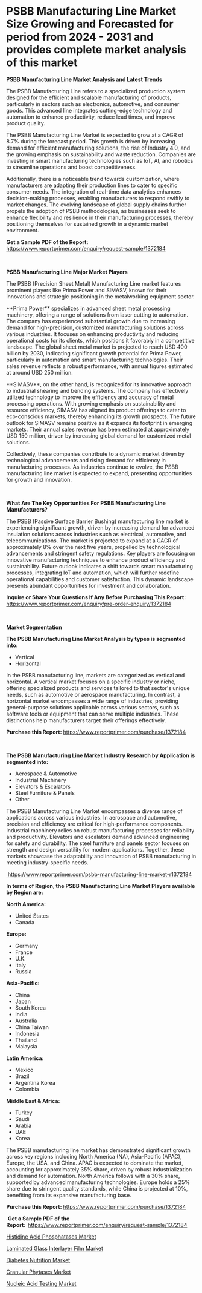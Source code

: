 <p><h1>PSBB Manufacturing Line Market Size Growing and Forecasted for period from 2024 - 2031 and provides complete market analysis of this market</h1></p><p><strong>PSBB Manufacturing Line Market Analysis and Latest Trends</strong></p>
<p><p>The PSBB Manufacturing Line refers to a specialized production system designed for the efficient and scalable manufacturing of products, particularly in sectors such as electronics, automotive, and consumer goods. This advanced line integrates cutting-edge technology and automation to enhance productivity, reduce lead times, and improve product quality.</p><p>The PSBB Manufacturing Line Market is expected to grow at a CAGR of 8.7% during the forecast period. This growth is driven by increasing demand for efficient manufacturing solutions, the rise of Industry 4.0, and the growing emphasis on sustainability and waste reduction. Companies are investing in smart manufacturing technologies such as IoT, AI, and robotics to streamline operations and boost competitiveness. </p><p>Additionally, there is a noticeable trend towards customization, where manufacturers are adapting their production lines to cater to specific consumer needs. The integration of real-time data analytics enhances decision-making processes, enabling manufacturers to respond swiftly to market changes. The evolving landscape of global supply chains further propels the adoption of PSBB methodologies, as businesses seek to enhance flexibility and resilience in their manufacturing processes, thereby positioning themselves for sustained growth in a dynamic market environment.</p></p>
<p><strong>Get a Sample PDF of the Report:&nbsp;</strong> <a href="https://www.reportprimer.com/enquiry/request-sample/1372184">https://www.reportprimer.com/enquiry/request-sample/1372184</a></p>
<p>&nbsp;</p>
<p><strong>PSBB Manufacturing Line Major Market Players</strong></p>
<p><p>The PSBB (Precision Sheet Metal) Manufacturing Line market features prominent players like Prima Power and SIMASV, known for their innovations and strategic positioning in the metalworking equipment sector. </p><p>**Prima Power** specializes in advanced sheet metal processing machinery, offering a range of solutions from laser cutting to automation. The company has experienced substantial growth due to increasing demand for high-precision, customized manufacturing solutions across various industries. It focuses on enhancing productivity and reducing operational costs for its clients, which positions it favorably in a competitive landscape. The global sheet metal market is projected to reach USD 400 billion by 2030, indicating significant growth potential for Prima Power, particularly in automation and smart manufacturing technologies. Their sales revenue reflects a robust performance, with annual figures estimated at around USD 250 million.</p><p>**SIMASV**, on the other hand, is recognized for its innovative approach to industrial shearing and bending systems. The company has effectively utilized technology to improve the efficiency and accuracy of metal processing operations. With growing emphasis on sustainability and resource efficiency, SIMASV has aligned its product offerings to cater to eco-conscious markets, thereby enhancing its growth prospects. The future outlook for SIMASV remains positive as it expands its footprint in emerging markets. Their annual sales revenue has been estimated at approximately USD 150 million, driven by increasing global demand for customized metal solutions.</p><p>Collectively, these companies contribute to a dynamic market driven by technological advancements and rising demand for efficiency in manufacturing processes. As industries continue to evolve, the PSBB manufacturing line market is expected to expand, presenting opportunities for growth and innovation.</p></p>
<p>&nbsp;</p>
<p><strong>What Are The Key Opportunities For PSBB Manufacturing Line Manufacturers?</strong></p>
<p><p>The PSBB (Passive Surface Barrier Bushing) manufacturing line market is experiencing significant growth, driven by increasing demand for advanced insulation solutions across industries such as electrical, automotive, and telecommunications. The market is projected to expand at a CAGR of approximately 8% over the next five years, propelled by technological advancements and stringent safety regulations. Key players are focusing on innovative manufacturing techniques to enhance product efficiency and sustainability. Future outlook indicates a shift towards smart manufacturing processes, integrating IoT and automation, which will further redefine operational capabilities and customer satisfaction. This dynamic landscape presents abundant opportunities for investment and collaboration.</p></p>
<p><strong>Inquire or Share Your Questions If Any Before Purchasing This Report:</strong> <a href="https://www.reportprimer.com/enquiry/pre-order-enquiry/1372184">https://www.reportprimer.com/enquiry/pre-order-enquiry/1372184</a></p>
<p>&nbsp;</p>
<p><strong>Market Segmentation</strong></p>
<p><strong>The PSBB Manufacturing Line Market Analysis by types is segmented into:</strong></p>
<p><ul><li>Vertical</li><li>Horizontal</li></ul></p>
<p><p>In the PSBB manufacturing line, markets are categorized as vertical and horizontal. A vertical market focuses on a specific industry or niche, offering specialized products and services tailored to that sector's unique needs, such as automotive or aerospace manufacturing. In contrast, a horizontal market encompasses a wide range of industries, providing general-purpose solutions applicable across various sectors, such as software tools or equipment that can serve multiple industries. These distinctions help manufacturers target their offerings effectively.</p></p>
<p><strong>Purchase this Report:&nbsp;</strong><a href="https://www.reportprimer.com/purchase/1372184">https://www.reportprimer.com/purchase/1372184</a></p>
<p>&nbsp;</p>
<p><strong>The PSBB Manufacturing Line Market Industry Research by Application is segmented into:</strong></p>
<p><ul><li>Aerospace & Automotive</li><li>Industrial Machinery</li><li>Elevators & Escalators</li><li>Steel Furniture & Panels</li><li>Other</li></ul></p>
<p><p>The PSBB Manufacturing Line Market encompasses a diverse range of applications across various industries. In aerospace and automotive, precision and efficiency are critical for high-performance components. Industrial machinery relies on robust manufacturing processes for reliability and productivity. Elevators and escalators demand advanced engineering for safety and durability. The steel furniture and panels sector focuses on strength and design versatility for modern applications. Together, these markets showcase the adaptability and innovation of PSBB manufacturing in meeting industry-specific needs.</p></p>
<p><a href="https://www.reportprimer.com/psbb-manufacturing-line-market-r1372184">&nbsp;https://www.reportprimer.com/psbb-manufacturing-line-market-r1372184</a></p>
<p><strong>In terms of Region, the PSBB Manufacturing Line Market Players available by Region are:</strong></p>
<p>
    <p> <strong> North America: </strong>
        <ul>
            <li>United States</li>
            <li>Canada</li>
        </ul>
        </p> 
    <p> <strong> Europe: </strong>
        <ul>
            <li>Germany</li>
            <li>France</li>
            <li>U.K.</li>
            <li>Italy</li>
            <li>Russia</li>
        </ul>
        </p> 
    <p> <strong> Asia-Pacific: </strong>
        <ul>
            <li>China</li>
            <li>Japan</li>
            <li>South Korea</li>
            <li>India</li>
            <li>Australia</li>
            <li>China Taiwan</li>
            <li>Indonesia</li>
            <li>Thailand</li>
            <li>Malaysia</li>
        </ul>
        </p> 
    <p> <strong> Latin America: </strong>
        <ul>
            <li>Mexico</li>
            <li>Brazil</li>
            <li>Argentina Korea</li>
            <li>Colombia</li>
        </ul>
        </p> 
    <p> <strong> Middle East & Africa: </strong>
        <ul>
            <li>Turkey</li>
            <li>Saudi</li>
            <li>Arabia</li>
            <li>UAE</li>
            <li>Korea</li>
        </ul>
    </p>
    </p>
<p><p>The PSBB manufacturing line market has demonstrated significant growth across key regions including North America (NA), Asia-Pacific (APAC), Europe, the USA, and China. APAC is expected to dominate the market, accounting for approximately 35% share, driven by robust industrialization and demand for automation. North America follows with a 30% share, supported by advanced manufacturing technologies. Europe holds a 25% share due to stringent quality standards, while China is projected at 10%, benefiting from its expansive manufacturing base.</p></p>
<p><strong>Purchase this Report: </strong><a href="https://www.reportprimer.com/purchase/1372184">https://www.reportprimer.com/purchase/1372184</a></p>
<p>&nbsp;<strong>Get a Sample PDF of the Report:&nbsp;&nbsp;</strong><a href="https://www.reportprimer.com/enquiry/request-sample/1372184">https://www.reportprimer.com/enquiry/request-sample/1372184</a></p>
<p><strong></strong></p>
<p><p><a href="https://medium.com/@merisars/histidine-acid-phosphatases-market-research-report-exploring-market-size-and-revenue-analysis-for-e75edf69eec2?postPublishedType=repub">Histidine Acid Phosphatases Market</a></p><p><a href="https://issuu.com/reportprime-2/docs/laminated-glass-interlayer-film-mar_c660804720f6c0">Laminated Glass Interlayer Film Market</a></p><p><a href="https://www.linkedin.com/pulse/emerging-opportunities-challenges-global-diabetes-nutrition-ridic">Diabetes Nutrition Market</a></p><p><a href="https://medium.com/@merisars/global-perspectives-on-granular-phytases-market-trends-and-forecast-2024-2031-3d85327ebe70">Granular Phytases Market</a></p><p><a href="https://www.linkedin.com/pulse/nucleic-acid-testing-market-size-growth-industry-analysis-segmentation-i7z5c">Nucleic Acid Testing Market</a></p></p>